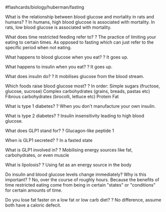#flashcards/biology/huberman/fasting

What is the relationship between blood glucose and mortality in rats and humans?
?
In humans, high blood glucose is associated with mortality.
In rats, low blood glucose is associated with mortality.
<!--SR:2022-10-08,11,250-->

What does time restricted feeding refer to?
?
The practice of limiting your eating to certain times. As opposed to fasting which can just refer to the specific period when not eating.
<!--SR:2022-10-01,8,250-->

What happens to blood glucose when you eat?
?
It goes up.
<!--SR:2022-10-01,8,250-->

What happens to insulin when you eat?
?
It goes up.
<!--SR:2022-10-12,15,250-->

What does insulin do?
?
It mobilises glucose from the blood stream.
<!--SR:2022-10-12,15,250-->

Which foods raise blood glucose most?
?
In order:
Simple sugars (fructose, glucose, sucrose)
Complex carbohydrates (grains, breads, pastas etc)
Fibrous carbohydrates (brocolli, lettuce etc)
Protein
Fat
<!--SR:2022-10-08,11,250-->

What is type 1 diabetes?
?
When you don't manufacture your own insulin.
<!--SR:2022-10-09,12,250-->

What is type 2 diabetes?
?
Insulin insensitivity leading to high blood glucose.
<!--SR:2022-10-05,8,210-->

What does GLP1 stand for?
?
Glucagon-like peptide 1
<!--SR:2022-10-14,15,230-->

When is GLP1 secreted?
?
In a fasted state
<!--SR:2022-10-11,14,250-->

What is GLP1 involved in?
?
Mobilising energy sources like fat, carbohydrates, or even muscle
<!--SR:2022-10-07,10,230-->

What is lipolosis?
?
Using fat as an energy source in the body
<!--SR:2022-10-13,16,250-->

Do insulin and blood glucose levels change immediately? Why is this important?
?
No, over the course of roughly hours. Because the benefits of time restricted eating come from being in certain "states" or "conditions" for certain amounts of time.
<!--SR:2022-10-03,10,250-->

Do you lose fat faster on a low fat or low carb diet?
?
No difference, assume both have a caloric defecit.
<!--SR:2022-10-10,13,250-->